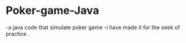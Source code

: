 # Poker-game-Java
-a java code that simulate poker game 
-i have made it for the seek of practice . 
